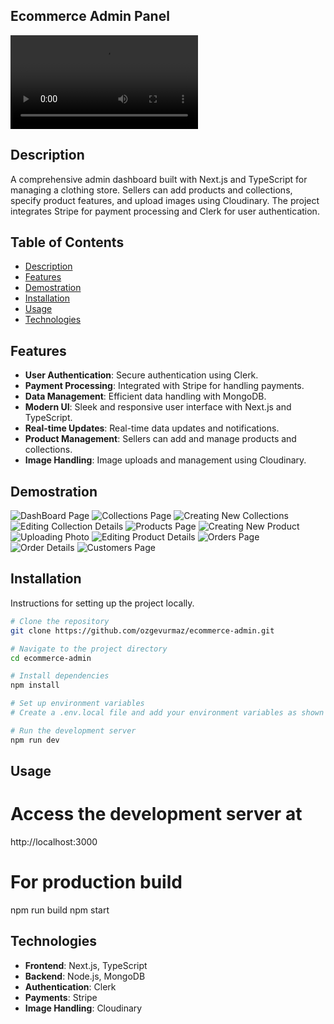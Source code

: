 ## Ecommerce Admin Panel
![App Demostration](\public\preview.mp4)
## Description
A comprehensive admin dashboard built with Next.js and TypeScript for managing a clothing store. Sellers can add products and collections, specify product features, and upload images using Cloudinary. The project integrates Stripe for payment processing and Clerk for user authentication.


## Table of Contents
- [Description](#description)
- [Features](#features)
- [Demostration](#demostration)
- [Installation](#installation)
- [Usage](#usage)
- [Technologies](#technologies)

## Features

- **User Authentication**: Secure authentication using Clerk.
- **Payment Processing**: Integrated with Stripe for handling payments.
- **Data Management**: Efficient data handling with MongoDB.
- **Modern UI**: Sleek and responsive user interface with Next.js and TypeScript.
- **Real-time Updates**: Real-time data updates and notifications.
- **Product Management**: Sellers can add and manage products and collections.
- **Image Handling**: Image uploads and management using Cloudinary.

## Demostration

![DashBoard Page](\public\image.png)
![Collections Page](\public\image-1.png)
![Creating New Collections](\public\image-2.png)
![Editing Collection Details](\public\image-3.png)
![Products Page](\public\image-4.png)
![Creating New Product](\public\image-5.png)
![Uploading Photo](\public\image-6.png)
![Editing Product Details](\public\image-7.png)
![Orders Page](\public\image-8.png)
![Order Details](\public\image-9.png)
![Customers Page](\public\image-10.png)

## Installation
Instructions for setting up the project locally.

```bash
# Clone the repository
git clone https://github.com/ozgevurmaz/ecommerce-admin.git

# Navigate to the project directory
cd ecommerce-admin

# Install dependencies
npm install

# Set up environment variables
# Create a .env.local file and add your environment variables as shown in the .env.example file

# Run the development server
npm run dev
```

## Usage
# Access the development server at
http://localhost:3000

# For production build
npm run build
npm start

## Technologies
- **Frontend**: Next.js, TypeScript
- **Backend**: Node.js, MongoDB
- **Authentication**: Clerk
- **Payments**: Stripe
- **Image Handling**: Cloudinary